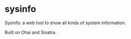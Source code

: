 sysinfo
=======
Sysinfo: a web tool to show all kinds of system information.

Built on Ohai and Sinatra.
